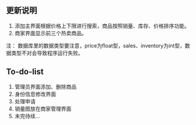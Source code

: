 ## 更新说明

1. 添加主界面根据价格上下限进行搜索，商品按照销量、库存、价格排序功能。
2. 商家界面显示前三个热卖商品。



注： 数据库里的数据类型要注意，price为float型，sales、inventory为int型，数据类型不对会导致程序运行失败。



## To-do-list

1. 管理员界面添加、删除商品
2. 身份信息修改界面
3. 处理申请
4. 销量图放在商家管理界面
5. 未完待续...


